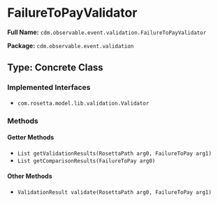 # FailureToPayValidator

**Full Name:** `cdm.observable.event.validation.FailureToPayValidator`

**Package:** `cdm.observable.event.validation`

## Type: Concrete Class

### Implemented Interfaces

- `com.rosetta.model.lib.validation.Validator`

### Methods

#### Getter Methods

- `List getValidationResults(RosettaPath arg0, FailureToPay arg1)`
- `List getComparisonResults(FailureToPay arg0)`

#### Other Methods

- `ValidationResult validate(RosettaPath arg0, FailureToPay arg1)`

